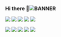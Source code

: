 ### Hi there 👋![BANNER](https://user-images.githubusercontent.com/113070666/202189221-d123275b-5b3f-4f8d-bdc3-e4d2aeb607f0.png)



[![](https://raw.githubusercontent.com/AngeloMidolo97/github-profile-summary-cards-example/master/profile-summary-card-output/2077/0-profile-details.svg)](https://github.com/vn7n24fzkq/github-profile-summary-cards)
[![](https://raw.githubusercontent.com/vn7n24fzkq/github-profile-summary-cards-example/master/profile-summary-card-output/2077/1-repos-per-language.svg)](https://github.com/vn7n24fzkq/github-profile-summary-cards) [![](https://raw.githubusercontent.com/vn7n24fzkq/github-profile-summary-cards-example/master/profile-summary-card-output/2077/2-most-commit-language.svg)](https://github.com/vn7n24fzkq/github-profile-summary-cards)
[![](https://raw.githubusercontent.com/vn7n24fzkq/github-profile-summary-cards-example/master/profile-summary-card-output/2077/3-stats.svg)](https://github.com/vn7n24fzkq/github-profile-summary-cards) [![](https://raw.githubusercontent.com/vn7n24fzkq/github-profile-summary-cards-example/master/profile-summary-card-output/2077/4-productive-time.svg)](https://github.com/vn7n24fzkq/github-profile-summary-cards)



[![](https://raw.githubusercontent.com/AngeloMidolo97/github-profile-summary-cards-example/master/profile-summary-card-output/2077/0-profile-details.svg)](https://github.com/AngeloMidolo97/github-profile-summary-cards)
[![](https://raw.githubusercontent.com/AngeloMidolo97/github-profile-summary-cards-example/master/profile-summary-card-output/2077/1-repos-per-language.svg)](https://github.com/AngeloMidolo97/github-profile-summary-cards) [![](https://raw.githubusercontent.com/AngeloMidolo97/github-profile-summary-cards-example/master/profile-summary-card-output/2077/2-most-commit-language.svg)](https://github.com/AngeloMidolo97/github-profile-summary-cards)
[![](https://raw.githubusercontent.com/AngeloMidolo97/github-profile-summary-cards-example/master/profile-summary-card-output/2077/3-stats.svg)](https://github.com/AngeloMidolo97/github-profile-summary-cards) [![](https://raw.githubusercontent.com/AngeloMidolo97/github-profile-summary-cards-example/master/profile-summary-card-output/2077/4-productive-time.svg)](https://github.com/AngeloMidolo97/github-profile-summary-cards)





<!--
**AngeloMidolo97/AngeloMidolo97** is a ✨ _special_ ✨ repository because its `README.md` (this file) appears on your GitHub profile.

Here are some ideas to get you started:

- 🔭 I’m currently working on ...
- 🌱 I’m currently learning ...
- 👯 I’m looking to collaborate on ...
- 🤔 I’m looking for help with ...
- 💬 Ask me about ...
- 📫 How to reach me: ...
- 😄 Pronouns: ...
- ⚡ Fun fact: ...
-->

